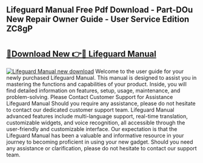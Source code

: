 ## Lifeguard Manual Free Pdf Download - Part-DOu New Repair Owner Guide - User Service Edition ZC8gP

# <h2><a href="http://bc16267.oget.top/?id=Lifeguard+Manual">🔗Download New 👉🔴 Lifeguard Manual</a></h2>

[![Lifeguard Manual new download](https://i.imgur.com/5g1atiW.png)](http://bc16267.oget.top/?id=Lifeguard+Manual)
Welcome to the user guide for your newly purchased Lifeguard Manual. This manual is designed to assist you in mastering the functions and capabilities of your product. Inside, you will find detailed information on features, setup, usage, maintenance, and problem-solving. Please Contact Customer Support for Assistance Lifeguard Manual Should you require any assistance, please do not hesitate to contact our dedicated customer support team. Lifeguard Manual advanced features include multi-language support, real-time translation, customizable widgets, and voice recognition, all accessible through the user-friendly and customizable interface. Our expectation is that the Lifeguard Manual has been a valuable and informative resource in your journey to becoming proficient in using your new gadget. Should you need any assistance or clarification, please do not hesitate to contact our support team.
